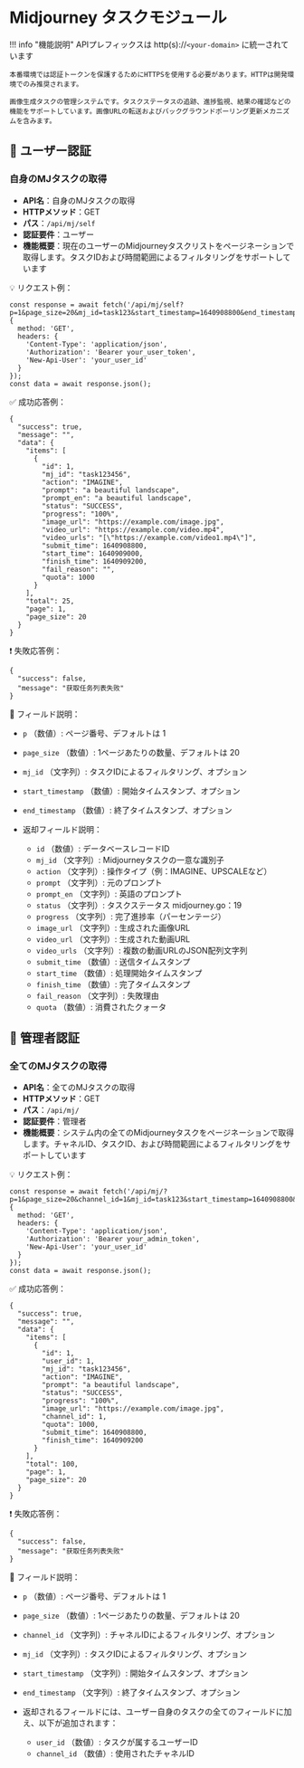 # Midjourney タスクモジュール

!!! info "機能説明"
    APIプレフィックスは http(s)://`<your-domain>` に統一されています

    本番環境では認証トークンを保護するためにHTTPSを使用する必要があります。HTTPは開発環境でのみ推奨されます。

    画像生成タスクの管理システムです。タスクステータスの追跡、進捗監視、結果の確認などの機能をサポートしています。画像URLの転送およびバックグラウンドポーリング更新メカニズムを含みます。

## 🔐 ユーザー認証

### 自身のMJタスクの取得

- **API名**：自身のMJタスクの取得
- **HTTPメソッド**：GET
- **パス**：`/api/mj/self`
- **認証要件**：ユーザー
- **機能概要**：現在のユーザーのMidjourneyタスクリストをページネーションで取得します。タスクIDおよび時間範囲によるフィルタリングをサポートしています

💡 リクエスト例：

```
const response = await fetch('/api/mj/self?p=1&page_size=20&mj_id=task123&start_timestamp=1640908800&end_timestamp=1640995200', {  
  method: 'GET',  
  headers: {  
    'Content-Type': 'application/json',  
    'Authorization': 'Bearer your_user_token',
    'New-Api-User': 'your_user_id'
  }  
});  
const data = await response.json();
```

✅ 成功応答例：

```
{  
  "success": true,  
  "message": "",  
  "data": {  
    "items": [  
      {  
        "id": 1,  
        "mj_id": "task123456",  
        "action": "IMAGINE",  
        "prompt": "a beautiful landscape",  
        "prompt_en": "a beautiful landscape",  
        "status": "SUCCESS",  
        "progress": "100%",  
        "image_url": "https://example.com/image.jpg",  
        "video_url": "https://example.com/video.mp4",  
        "video_urls": "[\"https://example.com/video1.mp4\"]",  
        "submit_time": 1640908800,  
        "start_time": 1640909000,  
        "finish_time": 1640909200,  
        "fail_reason": "",  
        "quota": 1000  
      }  
    ],  
    "total": 25,  
    "page": 1,  
    "page_size": 20  
  }  
}
```

❗ 失敗応答例：

```
{  
  "success": false,  
  "message": "获取任务列表失败"  
}
```

🧾 フィールド説明：

- `p` （数値）: ページ番号、デフォルトは 1
- `page_size` （数値）: 1ページあたりの数量、デフォルトは 20
- `mj_id` （文字列）: タスクIDによるフィルタリング、オプション 
- `start_timestamp` （数値）: 開始タイムスタンプ、オプション
- `end_timestamp` （数値）: 終了タイムスタンプ、オプション
- 返却フィールド説明：

    - `id` （数値）: データベースレコードID
    - `mj_id` （文字列）: Midjourneyタスクの一意な識別子 
    - `action` （文字列）: 操作タイプ（例：IMAGINE、UPSCALEなど） 
    - `prompt` （文字列）: 元のプロンプト
    - `prompt_en` （文字列）: 英語のプロンプト
    - `status` （文字列）: タスクステータス midjourney.go：19
    - `progress` （文字列）: 完了進捗率（パーセンテージ） 
    - `image_url` （文字列）: 生成された画像URL
    - `video_url` （文字列）: 生成された動画URL
    - `video_urls` （文字列）: 複数の動画URLのJSON配列文字列 
    - `submit_time` （数値）: 送信タイムスタンプ
    - `start_time` （数値）: 処理開始タイムスタンプ
    - `finish_time` （数値）: 完了タイムスタンプ
    - `fail_reason` （文字列）: 失敗理由
    - `quota` （数値）: 消費されたクォータ

## 🔐 管理者認証

### 全てのMJタスクの取得

- **API名**：全てのMJタスクの取得
- **HTTPメソッド**：GET
- **パス**：`/api/mj/`
- **認証要件**：管理者
- **機能概要**：システム内の全てのMidjourneyタスクをページネーションで取得します。チャネルID、タスクID、および時間範囲によるフィルタリングをサポートしています

💡 リクエスト例：

```
const response = await fetch('/api/mj/?p=1&page_size=20&channel_id=1&mj_id=task123&start_timestamp=1640908800&end_timestamp=1640995200', {  
  method: 'GET',  
  headers: {  
    'Content-Type': 'application/json',  
    'Authorization': 'Bearer your_admin_token',
    'New-Api-User': 'your_user_id'
  }  
});  
const data = await response.json();
```

✅ 成功応答例：

```
{  
  "success": true,  
  "message": "",  
  "data": {  
    "items": [  
      {  
        "id": 1,  
        "user_id": 1,  
        "mj_id": "task123456",  
        "action": "IMAGINE",  
        "prompt": "a beautiful landscape",  
        "status": "SUCCESS",  
        "progress": "100%",  
        "image_url": "https://example.com/image.jpg",  
        "channel_id": 1,  
        "quota": 1000,  
        "submit_time": 1640908800,  
        "finish_time": 1640909200  
      }  
    ],  
    "total": 100,  
    "page": 1,  
    "page_size": 20  
  }  
}
```

❗ 失敗応答例：

```
{  
  "success": false,  
  "message": "获取任务列表失败"  
}
```

🧾 フィールド説明：

- `p` （数値）: ページ番号、デフォルトは 1
- `page_size` （数値）: 1ページあたりの数量、デフォルトは 20
- `channel_id` （文字列）: チャネルIDによるフィルタリング、オプション 
- `mj_id` （文字列）: タスクIDによるフィルタリング、オプション
- `start_timestamp` （文字列）: 開始タイムスタンプ、オプション
- `end_timestamp` （文字列）: 終了タイムスタンプ、オプション
- 返却されるフィールドには、ユーザー自身のタスクの全てのフィールドに加え、以下が追加されます：

    - `user_id` （数値）: タスクが属するユーザーID 
    - `channel_id` （数値）: 使用されたチャネルID